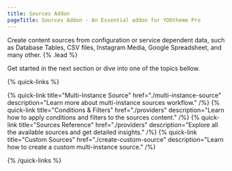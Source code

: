 ```yaml
---
title: Sources Addon
pageTitle: Sources Addon - An Essential addon for YOOtheme Pro
---
```


Create content sources from configuration or service dependent data, such as Database Tables, CSV files, Instagram Media, Google Spreadsheet, and many other. {% .lead %}

Get started in the next section or dive into one of the topics bellow.

{% quick-links %}

{% quick-link title="Multi-Instance Source" href="./multi-instance-source" description="Learn more about multi-instance sources workflow." /%}
{% quick-link title="Conditions & Filters" href="./providers" description="Learn how to apply conditions and filters to the sources content." /%}
{% quick-link title="Sources Reference" href="./providers" description="Explore all the available sources and get detailed insights." /%}
{% quick-link title="Custom Sources" href="./create-custom-source" description="Learn how to create a custom multi-instance source." /%}

{% /quick-links %}
